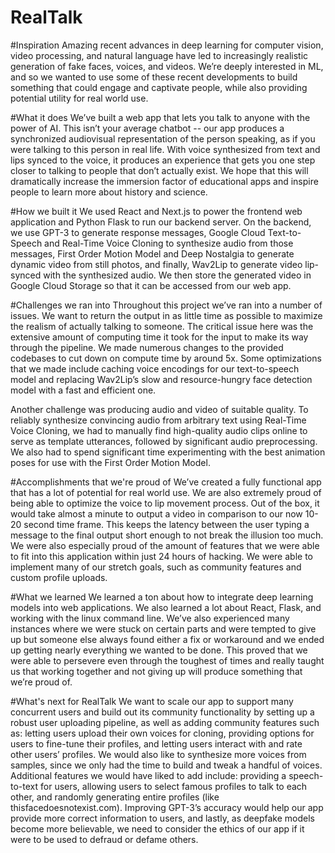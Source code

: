 # RealTalk

#Inspiration
Amazing recent advances in deep learning for computer vision, video processing, and natural language have led to increasingly realistic generation of fake faces, voices, and videos. We’re deeply interested in ML, and so we wanted to use some of these recent developments to build something that could engage and captivate people, while also providing potential utility for real world use.

#What it does
We’ve built a web app that lets you talk to anyone with the power of AI. This isn’t your average chatbot -- our app produces a synchronized audiovisual representation of the person speaking, as if you were talking to this person in real life. With voice synthesized from text and lips synced to the voice, it produces an experience that gets you one step closer to talking to people that don’t actually exist. We hope that this will dramatically increase the immersion factor of educational apps and inspire people to learn more about history and science.

#How we built it
We used React and Next.js to power the frontend web application and Python Flask to run our backend server. On the backend, we use GPT-3 to generate response messages, Google Cloud Text-to-Speech and Real-Time Voice Cloning to synthesize audio from those messages, First Order Motion Model and Deep Nostalgia to generate dynamic video from still photos, and finally, Wav2Lip to generate video lip-synced with the synthesized audio. We then store the generated video in Google Cloud Storage so that it can be accessed from our web app.

#Challenges we ran into
Throughout this project we’ve ran into a number of issues. We want to return the output in as little time as possible to maximize the realism of actually talking to someone. The critical issue here was the extensive amount of computing time it took for the input to make its way through the pipeline. We made numerous changes to the provided codebases to cut down on compute time by around 5x. Some optimizations that we made include caching voice encodings for our text-to-speech model and replacing Wav2Lip’s slow and resource-hungry face detection model with a fast and efficient one.

Another challenge was producing audio and video of suitable quality. To reliably synthesize convincing audio from arbitrary text using Real-Time Voice Cloning, we had to manually find high-quality audio clips online to serve as template utterances, followed by significant audio preprocessing. We also had to spend significant time experimenting with the best animation poses for use with the First Order Motion Model.

#Accomplishments that we're proud of
We’ve created a fully functional app that has a lot of potential for real world use. We are also extremely proud of being able to optimize the voice to lip movement process. Out of the box, it would take almost a minute to output a video in comparison to our now 10-20 second time frame. This keeps the latency between the user typing a message to the final output short enough to not break the illusion too much. We were also especially proud of the amount of features that we were able to fit into this application within just 24 hours of hacking. We were able to implement many of our stretch goals, such as community features and custom profile uploads.

#What we learned
We learned a ton about how to integrate deep learning models into web applications. We also learned a lot about React, Flask, and working with the linux command line. We’ve also experienced many instances where we were stuck on certain parts and were tempted to give up but someone else always found either a fix or workaround and we ended up getting nearly everything we wanted to be done. This proved that we were able to persevere even through the toughest of times and really taught us that working together and not giving up will produce something that we’re proud of.

#What's next for RealTalk
We want to scale our app to support many concurrent users and build out its community functionality by setting up a robust user uploading pipeline, as well as adding community features such as: letting users upload their own voices for cloning, providing options for users to fine-tune their profiles, and letting users interact with and rate other users’ profiles. We would also like to synthesize more voices from samples, since we only had the time to build and tweak a handful of voices. Additional features we would have liked to add include: providing a speech-to-text for users, allowing users to select famous profiles to talk to each other, and randomly generating entire profiles (like thisfacedoesnotexist.com). Improving GPT-3’s accuracy would help our app provide more correct information to users, and lastly, as deepfake models become more believable, we need to consider the ethics of our app if it were to be used to defraud or defame others.
